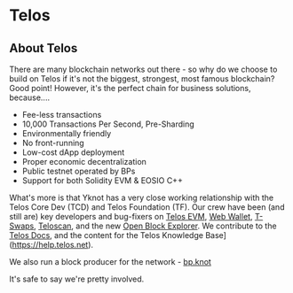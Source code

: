 # Telos

## About Telos

There are many blockchain networks out there - so why do we choose to build on Telos if it's not the biggest, strongest, most famous blockchain? Good point! However, it's the perfect chain for business solutions, because....

* Fee-less transactions
* 10,000 Transactions Per Second, Pre-Sharding
* Environmentally friendly
* No front-running
* Low-cost dApp deployment
* Proper economic decentralization
* Public testnet operated by BPs
* Support for both Solidity EVM & EOSIO C++

What's more is that Yknot has a very close working relationship with the Telos Core Dev (TCD) and Telos Foundation (TF). Our crew have been (and still are) key developers and bug-fixers on [Telos EVM](https://www.telos.net/evm), [Web Wallet](https://wallet.telos.net), [T-Swaps](https://www.tswaps.com), [Teloscan](https://www.teloscan.io), and the new [Open Block Explorer](https://github.com/telosnetwork/open-block-explorer). We contribute to the [Telos Docs](https://docs.telos.net), and the content for the Telos Knowledge Base]\(https://help.telos.net).

We also run a block producer for the network - [bp.knot](https://eosauthority.com/account/bp.yknot?network=telos)

It's safe to say we're pretty involved.
